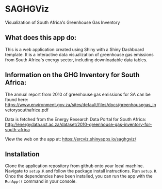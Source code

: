 # SAGHGViz
Visualization of South Africa's Greenhouse Gas Inventory

## What does this app do:
This is a web application created using Shiny with a Shiny Dashboard template. It is a interactive data visualization of greenhouse gas emissions from South Africa's energy sector, including downloadable data tables.

## Information on the GHG Inventory for South Africa:
The annual report from 2010 of greenhouse gas emissions for SA can be found here: https://www.environment.gov.za/sites/default/files/docs/greenhousegas_invetorysouthafrica.pdf

Data is fetched from the Energy Research Data Portal for South Africa:
http://energydata.uct.ac.za/dataset/2010-greenhouse-gas-inventory-for-south-africa

View the web on the app at: https://ercviz.shinyapps.io/saghgviz/

## Installation 
Clone the application repository from github onto your local machine. Navigate to `setup.R` and follow the package install instructions. Run `setup.R`. Once the dependencies have been installed, you can run the app with the `RunApp()` command in your console.